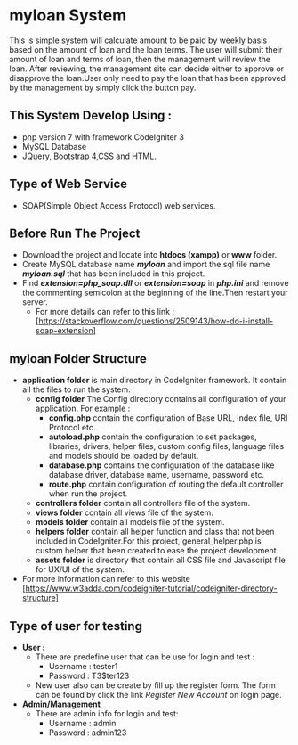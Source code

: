 # myloan System
This is simple system will calculate amount to be paid by weekly basis based on the amount of loan and the loan terms. The user will submit their amount of loan and terms of loan, then the management will review the loan. After reviewing, the management site can decide either to approve or  disapprove the loan.User only need to pay the loan that has been approved by the management by simply click the button pay.

## This System Develop Using :
- php version 7 with framework CodeIgniter 3
- MySQL Database
- JQuery, Bootstrap 4,CSS and HTML.

## Type of Web Service
- SOAP(Simple Object Access Protocol) web services.

## Before Run The Project
- Download the project and locate into **htdocs (xampp)** or **www** folder.
- Create MySQL database name ***myloan*** and import the sql file name ***myloan.sql*** that has been included in this project.
- Find ***extension=php_soap.dll*** or ***extension=soap*** in ***php.ini*** and remove the commenting semicolon at the beginning of the line.Then restart your server.
  - For more details can refer to this link : 
   [https://stackoverflow.com/questions/2509143/how-do-i-install-soap-extension]
   
## myloan Folder Structure
- **application folder** is main directory in CodeIgniter framework. It contain all the files to run the system.
  - **config folder** The Config directory contains all configuration of your application. For example : 
      - **config.php** contain the configuration of Base URL, Index file, URI   Protocol etc. 
      - **autoload.php** contain the configuration to set packages, libraries, drivers, helper files, custom config files, language files and models should be loaded by default. 
      - **database.php** contains the configuration of the database like database driver, database name, username, password etc.
      - **route.php** contain configuration of routing the default controller when run the project.
  - **controllers folder** contain all controllers file of the system. 
  - **views folder** contain all views file of the system.
  - **models folder** contain all models file of the system.
  - **helpers folder** contain all helper function and class that not been included in CodeIgniter.For this project, general_helper.php is custom helper that been created to    ease the project development.
  - **assets folder** is directory that contain all CSS file and Javascript file for UX/UI of the system.
- For more information can refer to this website [https://www.w3adda.com/codeigniter-tutorial/codeigniter-directory-structure]



## Type of user for testing
- **User :** 
  - There are predefine user that can be use for login and test : 
    - Username : tester1
    - Password : T3$ter123
  - New user also can be create by fill up the register form. The form can be found by click the link *Register New Account* on login page. 
- **Admin/Management**
  - There are admin info for login and test:
    - Username : admin
    - Password : admin123
